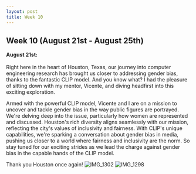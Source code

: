 ```yaml
---
layout: post
title: Week 10
---
```


## Week 10 (August 21st - August 25th)

**August 21st:** <br/>  
Right here in the heart of Houston, Texas, our journey into computer engineering research has brought us closer to addressing gender bias, thanks to the fantastic CLIP model. And you know what? I had the pleasure of sitting down with my mentor, Vicente, and diving headfirst into this exciting exploration.

Armed with the powerful CLIP model, Vicente and I are on a mission to uncover and tackle gender bias in the way public figures are portrayed. We're delving deep into the issue, particularly how women are represented and discussed. Houston's rich diversity aligns seamlessly with our mission, reflecting the city's values of inclusivity and fairness. With CLIP's unique capabilities, we're sparking a conversation about gender bias in media, pushing us closer to a world where fairness and inclusivity are the norm. So stay tuned for our exciting strides as we lead the charge against gender bias in the capable hands of the CLIP model.

Thank you Houston once again!
![IMG_1302](https://github.com/veronicaflores/dreusummer2023/assets/52052151/9f840c7d-fd9b-4048-8fdb-4e1590250767)
![IMG_1298](https://github.com/veronicaflores/dreusummer2023/assets/52052151/62d7806b-1276-44ba-8256-edd63bb04eba)
